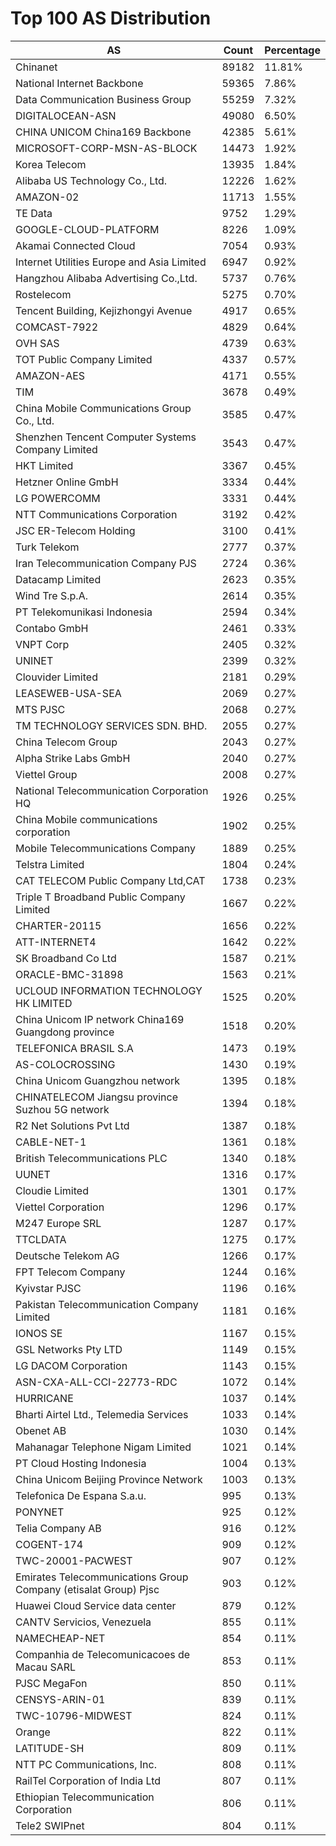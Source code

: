 # Top 100 AS Distribution
| AS | Count | Percentage |
|----|----|----|
| Chinanet | 89182 | 11.81% |
| National Internet Backbone | 59365 | 7.86% |
| Data Communication Business Group | 55259 | 7.32% |
| DIGITALOCEAN-ASN | 49080 | 6.50% |
| CHINA UNICOM China169 Backbone | 42385 | 5.61% |
| MICROSOFT-CORP-MSN-AS-BLOCK | 14473 | 1.92% |
| Korea Telecom | 13935 | 1.84% |
| Alibaba US Technology Co., Ltd. | 12226 | 1.62% |
| AMAZON-02 | 11713 | 1.55% |
| TE Data | 9752 | 1.29% |
| GOOGLE-CLOUD-PLATFORM | 8226 | 1.09% |
| Akamai Connected Cloud | 7054 | 0.93% |
| Internet Utilities Europe and Asia Limited | 6947 | 0.92% |
| Hangzhou Alibaba Advertising Co.,Ltd. | 5737 | 0.76% |
| Rostelecom | 5275 | 0.70% |
| Tencent Building, Kejizhongyi Avenue | 4917 | 0.65% |
| COMCAST-7922 | 4829 | 0.64% |
| OVH SAS | 4739 | 0.63% |
| TOT Public Company Limited | 4337 | 0.57% |
| AMAZON-AES | 4171 | 0.55% |
| TIM | 3678 | 0.49% |
| China Mobile Communications Group Co., Ltd. | 3585 | 0.47% |
| Shenzhen Tencent Computer Systems Company Limited | 3543 | 0.47% |
| HKT Limited | 3367 | 0.45% |
| Hetzner Online GmbH | 3334 | 0.44% |
| LG POWERCOMM | 3331 | 0.44% |
| NTT Communications Corporation | 3192 | 0.42% |
| JSC ER-Telecom Holding | 3100 | 0.41% |
| Turk Telekom | 2777 | 0.37% |
| Iran Telecommunication Company PJS | 2724 | 0.36% |
| Datacamp Limited | 2623 | 0.35% |
| Wind Tre S.p.A. | 2614 | 0.35% |
| PT Telekomunikasi Indonesia | 2594 | 0.34% |
| Contabo GmbH | 2461 | 0.33% |
| VNPT Corp | 2405 | 0.32% |
| UNINET | 2399 | 0.32% |
| Clouvider Limited | 2181 | 0.29% |
| LEASEWEB-USA-SEA | 2069 | 0.27% |
| MTS PJSC | 2068 | 0.27% |
| TM TECHNOLOGY SERVICES SDN. BHD. | 2055 | 0.27% |
| China Telecom Group | 2043 | 0.27% |
| Alpha Strike Labs GmbH | 2040 | 0.27% |
| Viettel Group | 2008 | 0.27% |
| National Telecommunication Corporation HQ | 1926 | 0.25% |
| China Mobile communications corporation | 1902 | 0.25% |
| Mobile Telecommunications Company | 1889 | 0.25% |
| Telstra Limited | 1804 | 0.24% |
| CAT TELECOM Public Company Ltd,CAT | 1738 | 0.23% |
| Triple T Broadband Public Company Limited | 1667 | 0.22% |
| CHARTER-20115 | 1656 | 0.22% |
| ATT-INTERNET4 | 1642 | 0.22% |
| SK Broadband Co Ltd | 1587 | 0.21% |
| ORACLE-BMC-31898 | 1563 | 0.21% |
| UCLOUD INFORMATION TECHNOLOGY HK LIMITED | 1525 | 0.20% |
| China Unicom IP network China169 Guangdong province | 1518 | 0.20% |
| TELEFONICA BRASIL S.A | 1473 | 0.19% |
| AS-COLOCROSSING | 1430 | 0.19% |
| China Unicom Guangzhou network | 1395 | 0.18% |
| CHINATELECOM Jiangsu province Suzhou 5G network | 1394 | 0.18% |
| R2 Net Solutions Pvt Ltd | 1387 | 0.18% |
| CABLE-NET-1 | 1361 | 0.18% |
| British Telecommunications PLC | 1340 | 0.18% |
| UUNET | 1316 | 0.17% |
| Cloudie Limited | 1301 | 0.17% |
| Viettel Corporation | 1296 | 0.17% |
| M247 Europe SRL | 1287 | 0.17% |
| TTCLDATA | 1275 | 0.17% |
| Deutsche Telekom AG | 1266 | 0.17% |
| FPT Telecom Company | 1244 | 0.16% |
| Kyivstar PJSC | 1196 | 0.16% |
| Pakistan Telecommunication Company Limited | 1181 | 0.16% |
| IONOS SE | 1167 | 0.15% |
| GSL Networks Pty LTD | 1149 | 0.15% |
| LG DACOM Corporation | 1143 | 0.15% |
| ASN-CXA-ALL-CCI-22773-RDC | 1072 | 0.14% |
| HURRICANE | 1037 | 0.14% |
| Bharti Airtel Ltd., Telemedia Services | 1033 | 0.14% |
| Obenet AB | 1030 | 0.14% |
| Mahanagar Telephone Nigam Limited | 1021 | 0.14% |
| PT Cloud Hosting Indonesia | 1004 | 0.13% |
| China Unicom Beijing Province Network | 1003 | 0.13% |
| Telefonica De Espana S.a.u. | 995 | 0.13% |
| PONYNET | 925 | 0.12% |
| Telia Company AB | 916 | 0.12% |
| COGENT-174 | 909 | 0.12% |
| TWC-20001-PACWEST | 907 | 0.12% |
| Emirates Telecommunications Group Company (etisalat Group) Pjsc | 903 | 0.12% |
| Huawei Cloud Service data center | 879 | 0.12% |
| CANTV Servicios, Venezuela | 855 | 0.11% |
| NAMECHEAP-NET | 854 | 0.11% |
| Companhia de Telecomunicacoes de Macau SARL | 853 | 0.11% |
| PJSC MegaFon | 850 | 0.11% |
| CENSYS-ARIN-01 | 839 | 0.11% |
| TWC-10796-MIDWEST | 824 | 0.11% |
| Orange | 822 | 0.11% |
| LATITUDE-SH | 809 | 0.11% |
| NTT PC Communications, Inc. | 808 | 0.11% |
| RailTel Corporation of India Ltd | 807 | 0.11% |
| Ethiopian Telecommunication Corporation | 806 | 0.11% |
| Tele2 SWIPnet | 804 | 0.11% |
